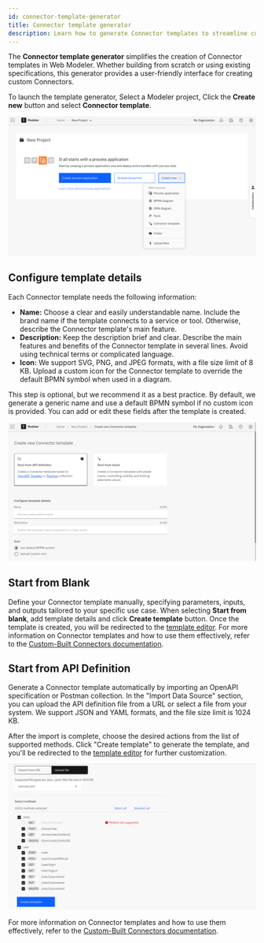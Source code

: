 ```yaml
---
id: connector-template-generator
title: Connector template generator
description: Learn how to generate Connector templates to streamline custom connector creation.
---
```


The **Connector template generator** simplifies the creation of Connector templates in Web Modeler. Whether building from scratch or using existing specifications, this generator provides a user-friendly interface for creating custom Connectors.

To launch the template generator, Select a Modeler project, Click the **Create new** button and select **Connector template**.

![Launch Connector template generator from a project](./img/Launch-template-generator.png)

## Configure template details

Each Connector template needs the following information:

- **Name:** Choose a clear and easily understandable name. Include the brand name if the template connects to a service or tool. Otherwise, describe the Connector template's main feature.
- **Description:** Keep the description brief and clear. Describe the main features and benefits of the Connector template in several lines. Avoid using technical terms or complicated language.
- **Icon:** We support SVG, PNG, and JPEG formats, with a file size limit of 8 KB. Upload a custom icon for the Connector template to override the default BPMN symbol when used in a diagram.

This step is optional, but we recommend it as a best practice. By default, we generate a generic name and use a default BPMN symbol if no custom icon is provided. You can add or edit these fields after the template is created.

![first step in the generator is to configure details](./img/configure-template-details.png)

## Start from Blank

Define your Connector template manually, specifying parameters, inputs, and outputs tailored to your specific use case.
When selecting **Start from blank**, add template details and click **Create template** button.
Once the template is created, you will be redirected to the [template editor](/components/connectors/manage-connector-templates.md).
For more information on Connector templates and how to use them effectively, refer to the [Custom-Built Connectors documentation](/components/connectors/custom-built-connectors/connector-templates.md).

## Start from API Definition

Generate a Connector template automatically by importing an OpenAPI specification or Postman collection.
In the "Import Data Source" section, you can upload the API definition file from a URL or select a file from your system. We support JSON and YAML formats, and the file size limit is 1024 KB.

After the import is complete, choose the desired actions from the list of supported methods. Click "Create template" to generate the template, and you'll be redirected to the [template editor](/components/connectors/manage-connector-templates.md) for further customization.

![list of imported methods](./img/Imported-methods.png)

For more information on Connector templates and how to use them effectively, refer to the [Custom-Built Connectors documentation](/components/connectors/custom-built-connectors/connector-templates.md).
